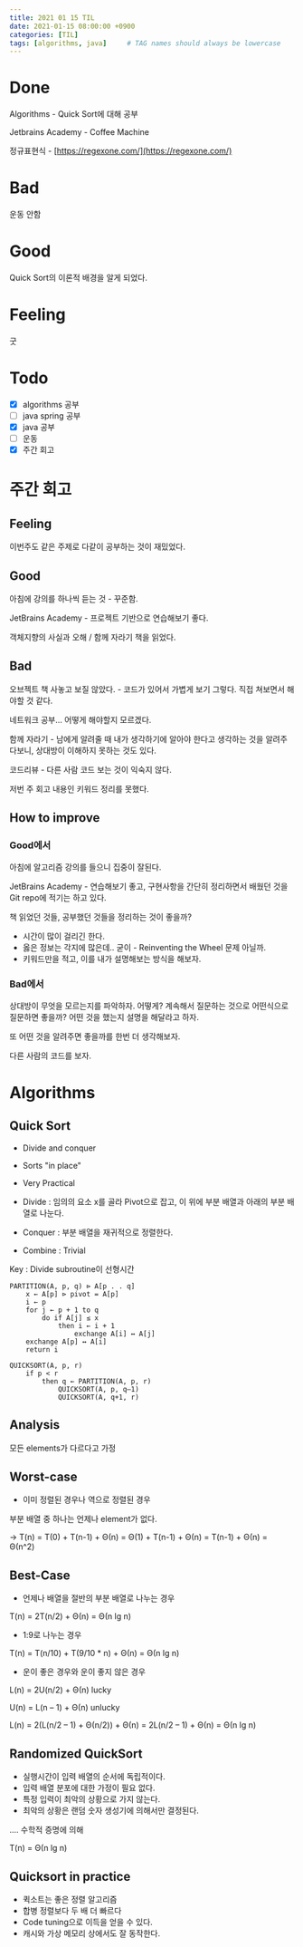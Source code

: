 ```yaml
---
title: 2021 01 15 TIL
date: 2021-01-15 08:00:00 +0900
categories: [TIL]
tags: [algorithms, java]     # TAG names should always be lowercase
---
```


# Done

Algorithms - Quick Sort에 대해 공부

Jetbrains Academy - Coffee Machine

정규표현식 - [https://regexone.com/](https://regexone.com/)

# Bad

운동 안함

# Good

Quick Sort의 이론적 배경을 알게 되었다.

# Feeling

굿

# Todo

- [x] algorithms 공부
- [ ] java spring 공부
- [x] java 공부
- [ ] 운동
- [x] 주간 회고

# 주간 회고

## Feeling

이번주도 같은 주제로 다같이 공부하는 것이 재밌었다.

## Good

아침에 강의를 하나씩 듣는 것 - 꾸준함.

JetBrains Academy - 프로젝트 기반으로 연습해보기 좋다.

객체지향의 사실과 오해 / 함께 자라기 책을 읽었다.

## Bad

오브젝트 책 사놓고 보질 않았다. - 코드가 있어서 가볍게 보기 그렇다. 직접 쳐보면서 해야할 것 같다.

네트워크 공부... 어떻게 해야할지 모르겠다. 

함께 자라기 - 남에게 알려줄 때 내가 생각하기에 알아야 한다고 생각하는 것을 알려주다보니, 상대방이 이해하지 못하는 것도 있다.

코드리뷰 - 다른 사람 코드 보는 것이 익숙지 않다.

저번 주 회고 내용인 키워드 정리를 못했다.

## How to improve

### Good에서

아침에 알고리즘 강의를 들으니 집중이 잘된다.

JetBrains Academy - 연습해보기 좋고, 구현사항을 간단히 정리하면서 배웠던 것을 Git repo에 적기는 하고 있다.

책 읽었던 것들, 공부했던 것들을 정리하는 것이 좋을까?

- 시간이 많이 걸리긴 한다.
- 옳은 정보는 각지에 많은데.. 굳이 - Reinventing the Wheel 문제 아닐까.
- 키워드만을 적고, 이를 내가 설명해보는 방식을 해보자.

### Bad에서

상대방이 무엇을 모르는지를 파악하자. 어떻게? 계속해서 질문하는 것으로 어떤식으로 질문하면 좋을까? 어떤 것을 했는지 설명을 해달라고 하자.

또 어떤 것을 알려주면 좋을까를 한번 더 생각해보자.

다른 사람의 코드를 보자.

# Algorithms

## Quick Sort

- Divide and conquer
- Sorts "in place"
- Very Practical

- Divide : 임의의 요소 x를 골라 Pivot으로 잡고, 이 위에 부분 배열과 아래의 부분 배열로 나눈다.
- Conquer : 부분 배열을 재귀적으로 정렬한다.
- Combine : Trivial

Key : Divide subroutine이 선형시간

```
PARTITION(A, p, q) ⊳ A[p . . q]
    x ← A[p] ⊳ pivot = A[p]
    i ← p
    for j ← p + 1 to q
        do if A[j] ≤ x
            then i ← i + 1
                exchange A[i] ↔ A[j]
    exchange A[p] ↔ A[i]
    return i

QUICKSORT(A, p, r)
    if p < r
        then q ← PARTITION(A, p, r)
            QUICKSORT(A, p, q–1)
            QUICKSORT(A, q+1, r)
```

## Analysis

모든 elements가 다르다고 가정

## Worst-case

- 이미 정렬된 경우나 역으로 정렬된 경우

부분 배열 중 하나는 언제나 element가 없다.

-> T(n) = T(0) + T(n-1) + Θ(n)
= Θ(1) + T(n-1) + Θ(n)
= T(n-1) + Θ(n)
= Θ(n^2)

## Best-Case

- 언제나 배열을 절반의 부분 배열로 나누는 경우

T(n) = 2T(n/2) + Θ(n) = Θ(n lg n)

- 1:9로 나누는 경우

T(n) = T(n/10) + T(9/10 * n) + Θ(n) = Θ(n lg n)

- 운이 좋은 경우와 운이 좋지 않은 경우

L(n) = 2U(n/2) + Θ(n) lucky

U(n) = L(n – 1) + Θ(n) unlucky

L(n) = 2(L(n/2 – 1) + Θ(n/2)) + Θ(n)
= 2L(n/2 – 1) + Θ(n)
= Θ(n lg n)

## Randomized QuickSort

- 실행시간이 입력 배열의 순서에 독립적이다.
- 입력 배열 분포에 대한 가정이 필요 없다.
- 특정 입력이 최악의 상황으로 가지 않는다.
- 최악의 상황은 랜덤 숫자 생성기에 의해서만 결정된다.

.... 수학적 증명에 의해

T(n) = Θ(n lg n)

## Quicksort in practice

- 퀵소트는 좋은 정렬 알고리즘
- 합병 정렬보다 두 배 더 빠르다
- Code tuning으로 이득을 얻을 수 있다.
- 캐시와 가상 메모리 상에서도 잘 동작한다.

